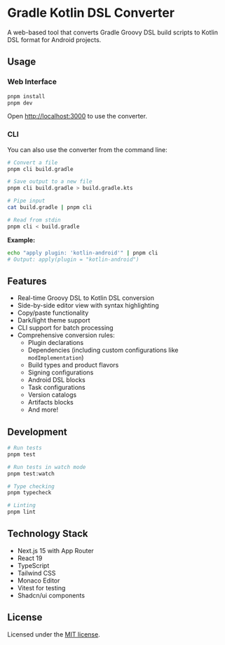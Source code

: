 # Gradle Kotlin DSL Converter

A web-based tool that converts Gradle Groovy DSL build scripts to Kotlin DSL format for Android projects.

## Usage

### Web Interface

```bash
pnpm install
pnpm dev
```

Open [http://localhost:3000](http://localhost:3000) to use the converter.

### CLI

You can also use the converter from the command line:

```bash
# Convert a file
pnpm cli build.gradle

# Save output to a new file
pnpm cli build.gradle > build.gradle.kts

# Pipe input
cat build.gradle | pnpm cli

# Read from stdin
pnpm cli < build.gradle
```

**Example:**
```bash
echo "apply plugin: 'kotlin-android'" | pnpm cli
# Output: apply(plugin = "kotlin-android")
```

## Features

- Real-time Groovy DSL to Kotlin DSL conversion
- Side-by-side editor view with syntax highlighting
- Copy/paste functionality
- Dark/light theme support
- CLI support for batch processing
- Comprehensive conversion rules:
  - Plugin declarations
  - Dependencies (including custom configurations like `modImplementation`)
  - Build types and product flavors
  - Signing configurations
  - Android DSL blocks
  - Task configurations
  - Version catalogs
  - Artifacts blocks
  - And more!

## Development

```bash
# Run tests
pnpm test

# Run tests in watch mode
pnpm test:watch

# Type checking
pnpm typecheck

# Linting
pnpm lint
```

## Technology Stack

- Next.js 15 with App Router
- React 19
- TypeScript
- Tailwind CSS
- Monaco Editor
- Vitest for testing
- Shadcn/ui components

## License

Licensed under the [MIT license](https://github.com/shadcn/ui/blob/main/LICENSE.md).
